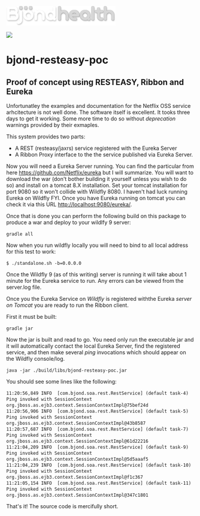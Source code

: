![alt text](https://github.com/Bjond/ribbon-resteasy-poc/blob/master/images/bjondhealthlogo-whitegrey.png "Bjönd Inc.")

[![][travis img]][travis]

# bjond-resteasy-poc

## Proof of concept using RESTEASY, Ribbon and Eureka


Unfortunatley the examples and documentation for the Netflix OSS service arhcitecture is not well done. The software 
itself is excellent. It tooks three days to get it working. Some more time to do so without _deprecation_ warnings provided
by their exmaples. 

This system provides two parts:

* A REST (resteasy/jaxrs) service registered with the Eureka Server
* A Ribbon Proxy interface to the the service published via Eureka Server.


Now you will need a Eureka Server running. You can find the particular from here <https://github.com/Netflix/eureka>
but I will summarize. You will want to download the war (don't bother building it yourself unless you wish to do so)
and install on a tomcat 8.X installation. Set your tomcat installation for port 9080 so it won't collide with Wildfly 8080.
I haven't had luck running Eureka on Wildfly FYI. Once you have Eureka running on tomcat you can check it via
this URL <http://localhost:9080/eureka/>.

Once that is done you can perform the following build on this package to produce a war and deploy to your wildlfy 9 server:

```shell
gradle all
```

Now when you run wildfly locally you will need to bind to all local address for this test to work:

```shell
$ ./standalone.sh -b=0.0.0.0
```

Once the Wildfly 9 (as of this writing) server is running it will take about 1 minute for the Eureka service to run. Any errors can be viewed from the
server.log file.

Once you the Eureka Service on _Wildfly_ is registered withthe  Eureka _server on Tomcat_ you are ready to run the Ribbon client.

First it must be built:

```shell
gradle jar
```

Now the jar is built and read to go. You need only run the executable jar and it will automatically contact the local Eureka Server,
find the registered service, and then make several _ping_ invocations which should appear on the Wildfly console/log.

```
java -jar ./build/libs/bjond-resteasy-poc.jar 
```

You should see some lines like the following:

```
11:20:56,849 INFO  [com.bjond.soa.rest.RestService] (default task-4) Ping invoked with SessionContext org.jboss.as.ejb3.context.SessionContextImpl@75bef24d
11:20:56,906 INFO  [com.bjond.soa.rest.RestService] (default task-5) Ping invoked with SessionContext org.jboss.as.ejb3.context.SessionContextImpl@43b8587
11:20:57,687 INFO  [com.bjond.soa.rest.RestService] (default task-7) Ping invoked with SessionContext org.jboss.as.ejb3.context.SessionContextImpl@61d22216
11:21:04,209 INFO  [com.bjond.soa.rest.RestService] (default task-9) Ping invoked with SessionContext org.jboss.as.ejb3.context.SessionContextImpl@5d5aaaf5
11:21:04,239 INFO  [com.bjond.soa.rest.RestService] (default task-10) Ping invoked with SessionContext org.jboss.as.ejb3.context.SessionContextImpl@f1c367
11:21:05,154 INFO  [com.bjond.soa.rest.RestService] (default task-11) Ping invoked with SessionContext org.jboss.as.ejb3.context.SessionContextImpl@347c1801

```

That's it! The source code is mercifully short.







[travis]:https://travis-ci.com/Bjond/bjond-axis-adapter
[travis img]:https://api.travis-ci.com/Bjond/bjond-axis-adapter.svg?token=TuAFMXxPapTRzgH8sqrm&branch=master
